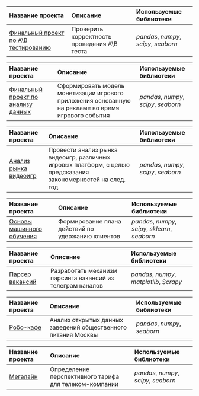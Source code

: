 | Название проекта | Описание | Используемые библиотеки | 
| :---------------------- | :---------------------- | :---------------------- |
| [Финальный проект по A\B тестированию](AB_test) | Проверить корректность проведения A\B теста| *pandas*, *numpy*, *scipy*, *seaborn*|

| Название проекта | Описание | Используемые библиотеки | 
| :---------------------- | :---------------------- | :---------------------- |
| [Финальный проект по анализу данных](Final_project)| Сформировать модель монетизации игрового приложения основанную на рекламе во время игрового события| *pandas*, *numpy*, *scipy*, *seaborn*|

| Название проекта | Описание | Используемые библиотеки | 
| :---------------------- | :---------------------- | :---------------------- |
| [Анализ рынка видеоигр](Games_analysis) | Провести анализ рынка видеоигр, различных игровых платформ, с целью предсказания закономерностей на след. год.| *pandas*, *numpy*, *scipy*, *seaborn*|

| Название проекта | Описание | Используемые библиотеки | 
| :---------------------- | :---------------------- | :---------------------- |
| [Основы машинного обучения](ML_basics) |Формирование плана действий по удержанию клиентов| *pandas*, *numpy*, *scipy*, *sklearn*, *seaborn*|

| Название проекта | Описание | Используемые библиотеки | 
| :---------------------- | :---------------------- | :---------------------- |
| [Парсер вакансий](Parsing_homework) |Разработать механизм парсинга вакансий из телеграм каналов| *pandas*, *numpy*, *matplotlib*, *Scrapy*|

| Название проекта | Описание | Используемые библиотеки | 
| :---------------------- | :---------------------- | :---------------------- |
| [Робо-кафе](Preprocessing) |Анализ открытых данных заведений общественного питания Москвы| *pandas*, *numpy*, *seaborn*|

| Название проекта | Описание | Используемые библиотеки | 
| :---------------------- | :---------------------- | :---------------------- |
| [Мегалайн](Statistic_analysis) | Определение перспективного тарифа для телеком-компании| *pandas*, *numpy*, *scipy*, *seaborn*|
